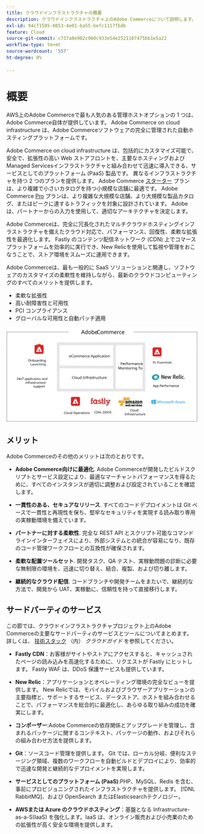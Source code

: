 ```yaml
---
title: クラウドインフラストラクチャの概要
description: クラウドインフラストラクチャ上のAdobe Commerceについて説明します。
exl-id: 94cf1505-0853-4e01-ba55-befc1117fbdb
feature: Cloud
source-git-commit: c737a8e902c960c933e54e2521107475bb1e5a22
workflow-type: tm+mt
source-wordcount: '557'
ht-degree: 0%

---
```



# 概要

AWS上のAdobe Commerceで最も人気のある管理ホストオプションの 1 つは、Adobe Commerce自体が提供しています。 Adobe Commerce on cloud infrastructure は、Adobe Commerceソフトウェアの完全に管理された自動ホスティングプラットフォームです。

Adobe Commerce on cloud infrastructure は、包括的にカスタマイズ可能で、安全で、拡張性の高い Web ストアフロントを、主要なホスティングおよびManaged Servicesインフラストラクチャと組み合わせて迅速に導入できる、サービスとしてのプラットフォーム (PaaS) 製品です。 異なるインフラストラクチャを持つ 2 つのプランを提供します。 Adobe Commerce [スターター](https://experienceleague.adobe.com/docs/commerce-cloud-service/user-guide/architecture/cloud-architecture.html#starter-projects) プランは、より複雑で小さいカタログを持つ小規模な店舗に最適です。 Adobe Commerce [Pro](https://experienceleague.adobe.com/docs/commerce-cloud-service/user-guide/architecture/cloud-architecture.html#pro-projects) プランは、より複雑な大規模な店舗、より大規模な製品カタログ、またはピークに達するトラフィックを対象に設計されています。 Adobeは、パートナーからの入力を使用して、適切なアーキテクチャを決定します。

Adobe Commerceは、完全に冗長化されたマルチクラウドホスティングインフラストラクチャを備えたクラウド対応で、パフォーマンス、回復性、柔軟な拡張性を最適化します。 Fastly のコンテンツ配信ネットワーク (CDN) 上でコマースプラットフォームを効率的に実行でき、New Relicを使用して監視や管理をおこなうことで、ストア環境をスムーズに運用できます。

Adobe Commerceは、最も一般的に SaaS ソリューションと関連し、ソフトウェアのカスタマイズの柔軟性を維持しながら、最新のクラウドコンピューティングのすべてのメリットを提供します。

- 柔軟な拡張性
- 高い耐障害性と可用性
- PCI コンプライアンス
- グローバルな可用性と自動パッチ適用

![クラウドインフラストラクチャ上のAdobe Commerceのアーキテクチャ要素を示す図](../../../assets/playbooks/adobe-commerce-cloud-infrastructure.svg)

## メリット

Adobe Commerceのその他のメリットは次のとおりです。

- **Adobe Commerce向けに最適化**. Adobe Commerceが開発したビルドスクリプトとサービス設定により、最適なマーチャントパフォーマンスを得るために、すべてのインスタンスが適切に調整および設定されていることを確認します。

- **一貫性のある、セキュアなリリース**. すべてのコードデプロイメントは Git ベースで一貫性と再現性を保ち、堅牢なセキュリティを実現する読み取り専用の実稼動環境を備えています。

- **パートナーに対する柔軟性**. 完全な REST API とスクリプト可能なコマンドラインインターフェイスにより、外部システムとの統合が容易になり、既存のコード管理ワークフローとの互換性が確保されます。

- **柔軟な配置ツールセット**. 開発タスク、QA テスト、実稼動問題の診断に必要な無制限の環境を、迅速に切り替え、結合、複製、および切り離します。

- **継続的なクラウド配信**. コードブランチや開発チームをまたいで、継続的な方法で、開発から UAT、実稼動に、信頼性を持って直接移行します。

## サードパーティのサービス

この節では、クラウドインフラストラクチャプロジェクト上のAdobe Commerceの主要なサードパーティのサービスとツールについてまとめます。 詳しくは、 [技術スタック](https://experienceleague.adobe.com/docs/commerce-cloud-service/user-guide/architecture/tech-stack.html) （内） _クラウドガイド_ を参照してください。

- **Fastly CDN**：お客様がサイトやストアにアクセスすると、キャッシュされたページの読み込みを高速化するために、リクエストが Fastly にヒットします。 Fastly WAF は、DDoS 保護サービスも提供しています。

- **New Relic**：アプリケーションとオペレーティング環境の完全なビューを提供します。 New Relicでは、モバイルおよびブラウザーアプリケーションの主要指標と、サポートするサービス、データストア、ホストを組み合わせることで、パフォーマンスを総合的に最適化し、あらゆる取り組みの成功を確実にします。

- **コンポーザー**:Adobe Commerceの依存関係とアップグレードを管理し、含まれるパッケージに関するコンテキスト、パッケージの動作、およびそれらの組み合わせ方法を提供します。

- **Git**：ソースコード管理を提供します。 Git では、ローカル分岐、便利なステージング領域、複数のワークフローを自動ビルドとデプロイにより、効率的で迅速な開発と継続的なデプロイメントを実現します。

- **サービスとしてのプラットフォーム (PaaS)**:PHP、MySQL、Redis を含む、事前にプロビジョニングされたインフラストラクチャを提供します。 [!DNL RabbitMQ]、および OpenSearch またはElasticsearchテクノロジー。

- **AWSまたは Azure のクラウドホスティング**：基盤となる Infrastructure-as-a-S(IaaS) を強化します。IaaS は、オンライン販売および小売業のための拡張性が高く安全な環境を提供します。
